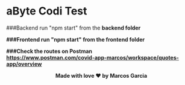 # aByte Codi Test

###Backend
run "npm start" from the <b>backend<b/> folder

###Frontend
run "npm start" from the <b>frontend<b/> folder
  
###Check the routes on Postman  
https://www.postman.com/covid-app-marcos/workspace/quotes-app/overview

<p align="center">Made with love ❤️ by <b><a src="https://github.com/yamgarcia">Marcos Garcia</a></b></p>
